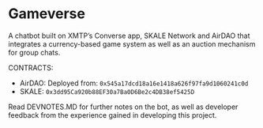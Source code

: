 # Gameverse

A chatbot built on XMTP’s Converse app, SKALE Network and AirDAO that integrates a currency-based game system as well as an auction mechanism for group chats.

CONTRACTS:
- AirDAO: Deployed from: `0x545a17dcd18a16e1418a626f97fa9d1060241c0d`
- SKALE: `0x3dd95Ca920b88EF30a7Ba0D6Be2c4DB38ef5425D`

Read DEVNOTES.MD for further notes on the bot, as well as developer feedback from the experience gained in developing this project.